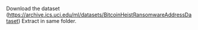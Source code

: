 Download the dataset (https://archive.ics.uci.edu/ml/datasets/BitcoinHeistRansomwareAddressDataset)
Extract in same folder.